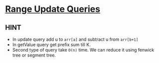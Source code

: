 # [Range Update Queries](https://cses.fi/problemset/task/1651)
## HINT
* In update query add u to `arr[a]` and subtract u from `arr[b+1]`
* In getValue query get prefix sum till K.
* Second type of query take `O(n)` time. We can reduce it using fenwick tree or segment tree.